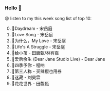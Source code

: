 

### Hello 👋

😄 listen to my this week song list of top 10:

0. 🌈Daydream - 宋岳庭
1. 🌈Love Song - 宋岳庭
2. 🌈为什么，My Love - 宋岳庭
3. 🌈Life's A Struggle - 宋岳庭
4. 🌈给小孩 - 田馥甄/林宥嘉
5. 🌈爱后余生 (Dear Jane Studio Live) - Dear Jane
6. 🌈四季予你 - 程响
7. 🌈第三人称 - 买辣椒也用券
8. 🌈迷藏 - 刘昊霖
9. 🌈花花世界 - 田馥甄


